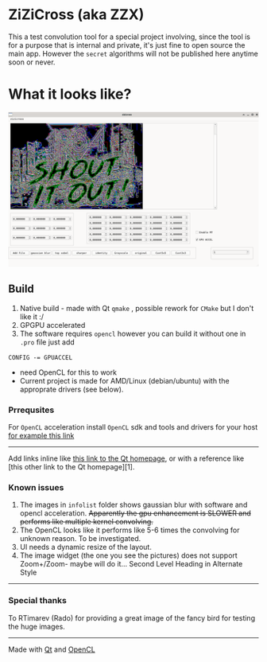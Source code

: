 # ZiZiCross (aka ZZX)

This a test convolution tool for a special project involving, since the tool is 
for a purpose that is internal and private, it's just fine to open source the main app.
However the `secret` algorithms will not be published here anytime soon or never.

# What it looks like? 
![Like that](data/Screenshot_2024-08-27_12-54-29.png)



## Build
1. Native build - made with Qt `qmake` , possible rework for `CMake` but I don't like it :/
2. GPGPU accelerated
3. The software requires `opencl` however you can build it without one in `.pro` file
just add 
```
CONFIG -= GPUACCEL
```

- need OpenCL for this to work
- Current project is made for AMD/Linux (debian/ubuntu) with the approprate drivers (see below).

### Prrequsites

For `OpenCL` acceleration install `OpenCL` sdk and tools and drivers for your host
[for example this link](//https://support.zivid.com/en/latest/getting-started/software-installation/gpu/install-opencl-drivers-ubuntu.html)

---

Add links inline like [this link to the Qt homepage](https://www.qt.io),
or with a reference like [this other link to the Qt homepage][1].


### Known issues

1. The images in `infolist` folder shows gaussian blur with software and 
opencl acceleration. ~~Apparently the gpu enhancement is SLOWER and performs
like multiple kernel convolving.~~
2. The OpenCL looks like it performs like 5-6 times the convolving for unknown
reason. To be investigated.
3. UI needs a dynamic resize of the layout.
4. The image widget (the one you see the pictures) does not support Zoom+/Zoom- maybe will do it...
Second Level Heading in Alternate Style
---------------------------------------

### Special thanks
To RTimarev (Rado) for providing a great image of the fancy bird for testing the huge images.

---


Made with [Qt](https://www.qt.io) and [OpenCL](https://www.khronos.org/opencl/)

